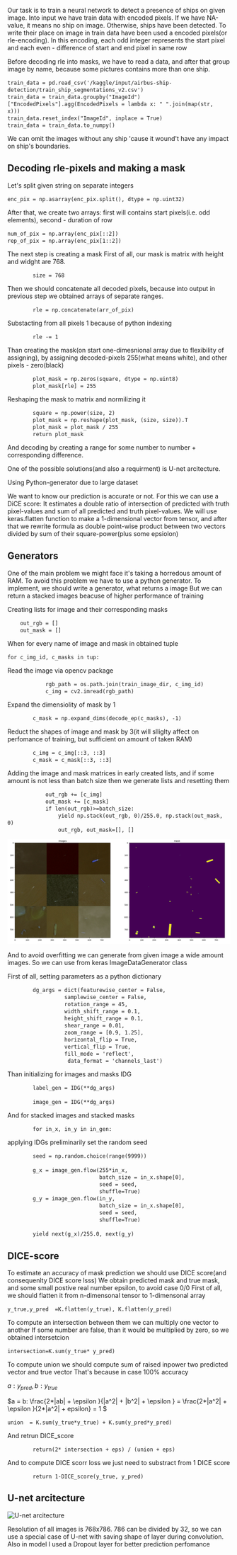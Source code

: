 Our task is to train a neural network to detect a presence of ships on given image.
Into input we have train data with encoded pixels. If we have NA-value, it means
no ship on image. Otherwise, ships have been detected. 
To write their place on image in train data have been used a encoded pixels(or rle-encoding).
In this encoding, each odd integer represents the start pixel and each even - difference of start and end pixel in same row

Before decoding rle into masks, we have to read a data, and after that group image by name, because some pictures contains more
than one ship.
```
train_data = pd.read_csv('/kaggle/input/airbus-ship-detection/train_ship_segmentations_v2.csv')
train_data = train_data.groupby("ImageId")["EncodedPixels"].agg(EncodedPixels = lambda x: " ".join(map(str,  x)))
train_data.reset_index("ImageId", inplace = True)
train_data = train_data.to_numpy()
```
We can omit the images without any ship 'cause it wound't have any impact on ship's boundaries. 

## Decoding rle-pixels and making a mask
Let's split given string on separate integers
```
enc_pix = np.asarray(enc_pix.split(), dtype = np.uint32)
```
After that, we create two arrays: first will contains start pixels(i.e. odd elements), second - duration of row
```
num_of_pix = np.array(enc_pix[::2])
rep_of_pix = np.array(enc_pix[1::2])
```
The next step is creating a mask
First of all, our mask is matrix with height and widght are 768. 
```
        size = 768
```
Then we should concatenate all decoded pixels, because into output in previous step we obtained
arrays of separate ranges.
```
        rle = np.concatenate(arr_of_pix)

```
Substacting from all pixels 1 because of python indexing
```
        rle -= 1
```
Than creating the mask(on start one-dimesnional array due to flexibility of assigning), by assigning  decoded-pixels 255(what means white), and other pixels - zero(black) 
```
        plot_mask = np.zeros(square, dtype = np.uint8)
        plot_mask[rle] = 255
```
Reshaping the mask to matrix and normilizing it
```
        square = np.power(size, 2)
        plot_mask = np.reshape(plot_mask, (size, size)).T
        plot_mask = plot_mask / 255
        return plot_mask 
```

And decoding by creating a range for some number to number + corresponding difference. 

One of the possible solutions(and also a requirment) is U-net arcitecture. 


Using Python-generator due to large dataset


We want to know our prediction is accurate or not. For this we can use a DiCE score: 
It estimates a double ratio of intersection of predicted with truth pixel-values and sum of
all predicted and truth pixel-values. 
We will use keras.flatten function to make a 1-dimensional vector from tensor, and after that we 
rewrite formula as double point-wise product between two vectors divided by sum of their square-power(plus some epsiolon)

## Generators
One of the main problem we might face it's taking a horredous amount of RAM. 
To avoid this problem we have to use a python generator.
To implement, we should write a generator, what returns a image
But we can return a stacked images beacuse of higher performance of training

Creating lists for image and their corresponding masks
```
    out_rgb = []
    out_mask = []
```
When for every name of image and mask in obtained tuple
```
for c_img_id, c_masks in tup:
```
Read the image via opencv package
```
            rgb_path = os.path.join(train_image_dir, c_img_id)
            c_img = cv2.imread(rgb_path)
```
Expand the dimensiolity of mask by 1
```
        c_mask = np.expand_dims(decode_ep(c_masks), -1)
```
Reduct the shapes of image and mask by 3(it will slliglty affect on perfomance of training,
but sufficient on amount of taken RAM)
```
        c_img = c_img[::3, ::3]
        c_mask = c_mask[::3, ::3]
```
Adding the image and mask matrices in early created lists, and if some amount is not less than 
batch size then we generate lists and resetting them
```
            out_rgb += [c_img]
            out_mask += [c_mask]
            if len(out_rgb)>=batch_size:
                yield np.stack(out_rgb, 0)/255.0, np.stack(out_mask, 0)
                out_rgb, out_mask=[], []
```

![batched images](imageandmask.png)


And to avoid overfitting we can generate from given image a wide amount images.
So we can use from keras ImageDataGenerator class

First of all, setting parameters as a python dictionary
```
        dg_args = dict(featurewise_center = False, 
                  samplewise_center = False,
                  rotation_range = 45, 
                  width_shift_range = 0.1, 
                  height_shift_range = 0.1, 
                  shear_range = 0.01,
                  zoom_range = [0.9, 1.25],  
                  horizontal_flip = True, 
                  vertical_flip = True,
                  fill_mode = 'reflect',
                   data_format = 'channels_last')
```
Than initializing for images and masks IDG
```
        label_gen = IDG(**dg_args)
        
        image_gen = IDG(**dg_args)
```
And for stacked images and stacked masks 
```
        for in_x, in_y in in_gen:
```
applying IDGs  preliminarily set the random seed
```
        seed = np.random.choice(range(9999))
        
        g_x = image_gen.flow(255*in_x, 
                             batch_size = in_x.shape[0], 
                             seed = seed, 
                             shuffle=True)
        g_y = image_gen.flow(in_y, 
                             batch_size = in_x.shape[0], 
                             seed = seed, 
                             shuffle=True)

        yield next(g_x)/255.0, next(g_y)
```

## DICE-score
To estimate an accuracy of mask prediction we should use DICE score(and consequenlty DICE score lsss)
We obtain predicted mask and true mask, and some small postive real number epsilon, to avoid case 0/0 
First of all, we should flatten it from n-dimensonal tensor to 1-dimensonal array
```
y_true,y_pred  =K.flatten(y_true), K.flatten(y_pred)
```
To compute an intersection between them we can multiply one vector to another
If some number are false, than it would be multiplied by zero, so we obtained intersetcion
```
intersection=K.sum(y_true* y_pred)
```
To compute union we should compute sum of raised inpower two predicted vector and true vector
That's because in case 100% accuracy

$a: y_{pred}, b: y_{true}$

$a = b: \frac{2*|ab| + \epsilon }{|a^2| + |b^2| + \epsilon } = \frac{2*|a^2| + \epsilon }{2*|a^2| + epsilon} = 1 $
```
union  = K.sum(y_true*y_true) + K.sum(y_pred*y_pred)
```
And retrun DICE_score
```
        return(2* intersection + eps) / (union + eps)
```

And to compute DICE scorr loss we just need to substract from 1 DICE score
```
        return 1-DICE_score(y_true, y_pred)
```



## U-net arcitecture

![U-net arcitecture]([https://lmb.informatik.uni-freiburg.de/people/ronneber/u-net/u-net-architecture.png](https://lmb.informatik.uni-freiburg.de/people/ronneber/u-net/u-net-architecture.png))

Resolution of all images is 768x786.  786 can be divided by 32, so we can use a special case of U-net with saving shape
of layer during convolution.
Also in model I used a Dropout layer for better prediction perfomance




